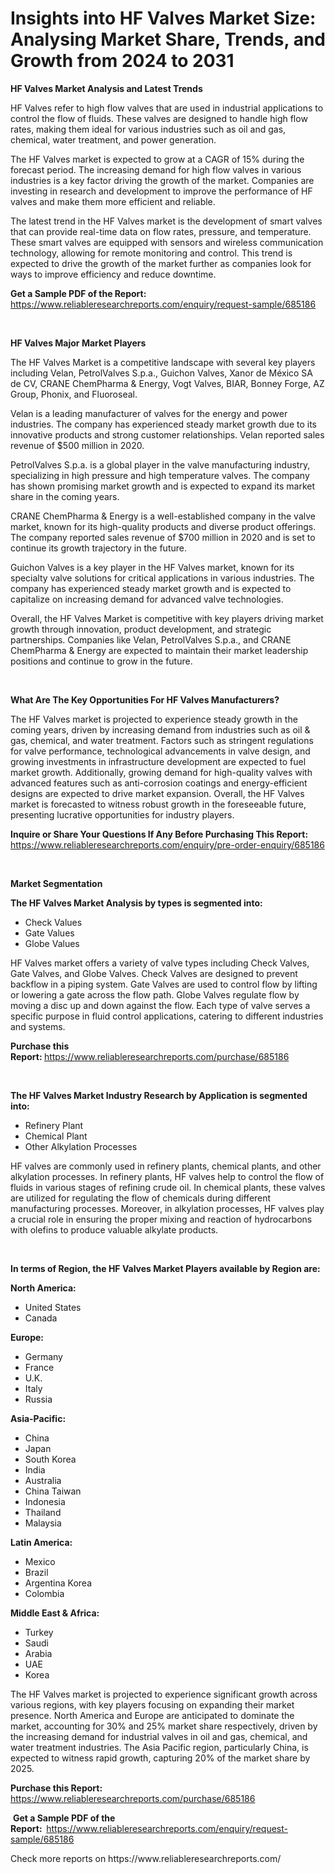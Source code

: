<p><h1>Insights into HF Valves Market Size: Analysing Market Share, Trends, and Growth from 2024 to 2031</h1></p><p><strong>HF Valves Market Analysis and Latest Trends</strong></p>
<p><p>HF Valves refer to high flow valves that are used in industrial applications to control the flow of fluids. These valves are designed to handle high flow rates, making them ideal for various industries such as oil and gas, chemical, water treatment, and power generation.</p><p>The HF Valves market is expected to grow at a CAGR of 15% during the forecast period. The increasing demand for high flow valves in various industries is a key factor driving the growth of the market. Companies are investing in research and development to improve the performance of HF valves and make them more efficient and reliable.</p><p>The latest trend in the HF Valves market is the development of smart valves that can provide real-time data on flow rates, pressure, and temperature. These smart valves are equipped with sensors and wireless communication technology, allowing for remote monitoring and control. This trend is expected to drive the growth of the market further as companies look for ways to improve efficiency and reduce downtime.</p></p>
<p><strong>Get a Sample PDF of the Report:&nbsp;</strong> <a href="https://www.reliableresearchreports.com/enquiry/request-sample/685186">https://www.reliableresearchreports.com/enquiry/request-sample/685186</a></p>
<p>&nbsp;</p>
<p><strong>HF Valves Major Market Players</strong></p>
<p><p>The HF Valves Market is a competitive landscape with several key players including Velan, PetrolValves S.p.a., Guichon Valves, Xanor de México SA de CV, CRANE ChemPharma & Energy, Vogt Valves, BIAR, Bonney Forge, AZ Group, Phonix, and Fluoroseal.</p><p>Velan is a leading manufacturer of valves for the energy and power industries. The company has experienced steady market growth due to its innovative products and strong customer relationships. Velan reported sales revenue of $500 million in 2020.</p><p>PetrolValves S.p.a. is a global player in the valve manufacturing industry, specializing in high pressure and high temperature valves. The company has shown promising market growth and is expected to expand its market share in the coming years.</p><p>CRANE ChemPharma & Energy is a well-established company in the valve market, known for its high-quality products and diverse product offerings. The company reported sales revenue of $700 million in 2020 and is set to continue its growth trajectory in the future.</p><p>Guichon Valves is a key player in the HF Valves market, known for its specialty valve solutions for critical applications in various industries. The company has experienced steady market growth and is expected to capitalize on increasing demand for advanced valve technologies.</p><p>Overall, the HF Valves Market is competitive with key players driving market growth through innovation, product development, and strategic partnerships. Companies like Velan, PetrolValves S.p.a., and CRANE ChemPharma & Energy are expected to maintain their market leadership positions and continue to grow in the future.</p></p>
<p>&nbsp;</p>
<p><strong>What Are The Key Opportunities For HF Valves Manufacturers?</strong></p>
<p><p>The HF Valves market is projected to experience steady growth in the coming years, driven by increasing demand from industries such as oil & gas, chemical, and water treatment. Factors such as stringent regulations for valve performance, technological advancements in valve design, and growing investments in infrastructure development are expected to fuel market growth. Additionally, growing demand for high-quality valves with advanced features such as anti-corrosion coatings and energy-efficient designs are expected to drive market expansion. Overall, the HF Valves market is forecasted to witness robust growth in the foreseeable future, presenting lucrative opportunities for industry players.</p></p>
<p><strong>Inquire or Share Your Questions If Any Before Purchasing This Report:</strong> <a href="https://www.reliableresearchreports.com/enquiry/pre-order-enquiry/685186">https://www.reliableresearchreports.com/enquiry/pre-order-enquiry/685186</a></p>
<p>&nbsp;</p>
<p><strong>Market Segmentation</strong></p>
<p><strong>The HF Valves Market Analysis by types is segmented into:</strong></p>
<p><ul><li>Check Values</li><li>Gate Values</li><li>Globe Values</li></ul></p>
<p><p>HF Valves market offers a variety of valve types including Check Valves, Gate Valves, and Globe Valves. Check Valves are designed to prevent backflow in a piping system. Gate Valves are used to control flow by lifting or lowering a gate across the flow path. Globe Valves regulate flow by moving a disc up and down against the flow. Each type of valve serves a specific purpose in fluid control applications, catering to different industries and systems.</p></p>
<p><strong>Purchase this Report:&nbsp;</strong><a href="https://www.reliableresearchreports.com/purchase/685186">https://www.reliableresearchreports.com/purchase/685186</a></p>
<p>&nbsp;</p>
<p><strong>The HF Valves Market Industry Research by Application is segmented into:</strong></p>
<p><ul><li>Refinery Plant</li><li>Chemical Plant</li><li>Other Alkylation Processes</li></ul></p>
<p><p>HF valves are commonly used in refinery plants, chemical plants, and other alkylation processes. In refinery plants, HF valves help to control the flow of fluids in various stages of refining crude oil. In chemical plants, these valves are utilized for regulating the flow of chemicals during different manufacturing processes. Moreover, in alkylation processes, HF valves play a crucial role in ensuring the proper mixing and reaction of hydrocarbons with olefins to produce valuable alkylate products.</p></p>
<p>&nbsp;</p>
<p><strong>In terms of Region, the HF Valves Market Players available by Region are:</strong></p>
<p>
    <p> <strong> North America: </strong>
        <ul>
            <li>United States</li>
            <li>Canada</li>
        </ul>
        </p> 
    <p> <strong> Europe: </strong>
        <ul>
            <li>Germany</li>
            <li>France</li>
            <li>U.K.</li>
            <li>Italy</li>
            <li>Russia</li>
        </ul>
        </p> 
    <p> <strong> Asia-Pacific: </strong>
        <ul>
            <li>China</li>
            <li>Japan</li>
            <li>South Korea</li>
            <li>India</li>
            <li>Australia</li>
            <li>China Taiwan</li>
            <li>Indonesia</li>
            <li>Thailand</li>
            <li>Malaysia</li>
        </ul>
        </p> 
    <p> <strong> Latin America: </strong>
        <ul>
            <li>Mexico</li>
            <li>Brazil</li>
            <li>Argentina Korea</li>
            <li>Colombia</li>
        </ul>
        </p> 
    <p> <strong> Middle East & Africa: </strong>
        <ul>
            <li>Turkey</li>
            <li>Saudi</li>
            <li>Arabia</li>
            <li>UAE</li>
            <li>Korea</li>
        </ul>
    </p>
    </p>
<p><p>The HF Valves market is projected to experience significant growth across various regions, with key players focusing on expanding their market presence. North America and Europe are anticipated to dominate the market, accounting for 30% and 25% market share respectively, driven by the increasing demand for industrial valves in oil and gas, chemical, and water treatment industries. The Asia Pacific region, particularly China, is expected to witness rapid growth, capturing 20% of the market share by 2025.</p></p>
<p><strong>Purchase this Report: </strong><a href="https://www.reliableresearchreports.com/purchase/685186">https://www.reliableresearchreports.com/purchase/685186</a></p>
<p>&nbsp;<strong>Get a Sample PDF of the Report:&nbsp;&nbsp;</strong><a href="https://www.reliableresearchreports.com/enquiry/request-sample/685186">https://www.reliableresearchreports.com/enquiry/request-sample/685186</a></p>
<p><strong></strong></p>
<p>Check more reports on https://www.reliableresearchreports.com/</p>